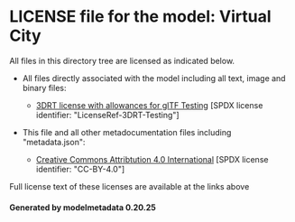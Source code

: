 # LICENSE file for the model: Virtual City

All files in this directory tree are licensed as indicated below.

* All files directly associated with the model including all text, image and binary files:

  * [3DRT license with allowances for glTF Testing]("") [SPDX license identifier: "LicenseRef-3DRT-Testing"]

* This file and all other metadocumentation files including "metadata.json":

  * [Creative Commons Attribtution 4.0 International]("https://creativecommons.org/licenses/by/4.0/legalcode") [SPDX license identifier: "CC-BY-4.0"]

Full license text of these licenses are available at the links above

#### Generated by modelmetadata 0.20.25